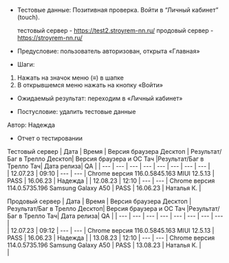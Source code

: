 * Тестовые данные: Позитивная проверка. Войти в “Личный кабинет” (touch). 

	тестовый сервер - https://test2.stroyrem-nn.ru/   продовый сервер - https://stroyrem-nn.ru/

* Предусловие: пользователь авторизован, открыта «Главная»

* Шаги:
1.	Нажать на значок меню (≡) в шапке
2.	В открывшемся меню нажать на кнопку «Войти»

* Ожидаемый результат: переходим в «Личный кабинет»

* Постусловие: удалить тестовые данные

Автор: Надежда

* Отчет о тестировании
  
Тестовый сервер
| Дата | Время | Версия браузера Десктоп | Результат/Баг в Трелло Десктоп|  Версия браузера и ОС Тач |Результат/Баг в Трелло Тач| Дата релиза| QA  |
| --- | --- | --- | --- |  --- | --- | --- | --- |   
| 12.07.23 | 09:10 | --- | --- | Chrome версия 116.0.5845.163 MIUI 12.5.13 | PASS | 16.06.23 | Надежда |
| 12.08.23 | 12:10 | --- | --- | Chrome версия 114.0.5735.196 Samsung Galaxy A50 | PASS | 16.06.23 | Наталья К. |  

Продовый сервер
| Дата | Время | Версия браузера Десктоп | Результат/Баг в Трелло Десктоп|  Версия браузера и ОС Тач |Результат/Баг в Трелло Тач| Дата релиза| QA |
| --- | --- | --- | --- |  --- | --- | --- | --- |   
| 12.07.23 | 09:12 | --- | --- | Chrome версия 116.0.5845.163 MIUI 12.5.13 | PASS | 16.06.23 | Надежда |
| 13.08.23 | 12:10 | --- | --- | Chrome версия 114.0.5735.196 Samsung Galaxy A50 | PASS | 13.08.23 | Наталья К. |  
|